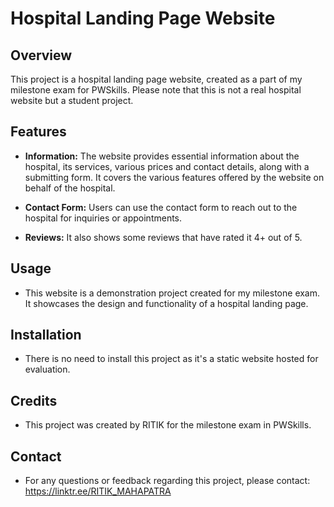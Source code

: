 # Hospital Landing Page Website

## Overview

This project is a hospital landing page website, created as a part of my milestone exam for PWSkills. Please note that this is not a real hospital website but a student project.

## Features

- **Information:** The website provides essential information about the hospital, its services, various prices and contact details, along with a submitting form. It covers the various features offered by the website on behalf of the hospital.

- **Contact Form:** Users can use the contact form to reach out to the hospital for inquiries or appointments.

- **Reviews:** It also shows some reviews that have rated it 4+ out of 5.

## Usage

- This website is a demonstration project created for my milestone exam. It showcases the design and functionality of a hospital landing page.



## Installation

- There is no need to install this project as it's a static website hosted for evaluation.

## Credits

- This project was created by RITIK for the milestone exam in PWSkills.

## Contact

- For any questions or feedback regarding this project, please contact: https://linktr.ee/RITIK_MAHAPATRA

